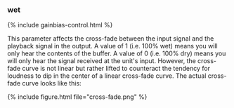 ### wet
{% include gainbias-control.html %}

This parameter affects the cross-fade between the input signal and the playback signal in the output.  A value of 1 (i.e. 100% wet) means you will only hear the contents of the buffer.  A value of 0 (i.e. 100% dry) means you will only hear the signal received at the unit's input.  However, the cross-fade curve is not linear but rather lifted to counteract the tendency for loudness to dip in the center of a linear cross-fade curve.  The actual cross-fade curve looks like this:

{% include figure.html 
file="cross-fade.png"
%}

